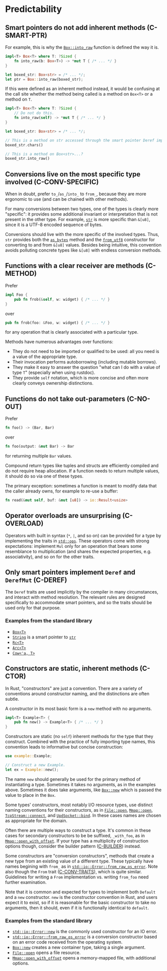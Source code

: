 # Predictability


<a id="c-smart-ptr"></a>
## Smart pointers do not add inherent methods (C-SMART-PTR)

For example, this is why the [`Box::into_raw`] function is defined the way it
is.

[`Box::into_raw`]: https://doc.rust-lang.org/std/boxed/struct.Box.html#method.into_raw

```rust
impl<T> Box<T> where T: ?Sized {
    fn into_raw(b: Box<T>) -> *mut T { /* ... */ }
}

let boxed_str: Box<str> = /* ... */;
let ptr = Box::into_raw(boxed_str);
```

If this were defined as an inherent method instead, it would be confusing at the
call site whether the method being called is a method on `Box<T>` or a method on
`T`.

```rust
impl<T> Box<T> where T: ?Sized {
    // Do not do this.
    fn into_raw(self) -> *mut T { /* ... */ }
}

let boxed_str: Box<str> = /* ... */;

// This is a method on str accessed through the smart pointer Deref impl.
boxed_str.chars()

// This is a method on Box<str>...?
boxed_str.into_raw()
```


<a id="c-conv-specific"></a>
## Conversions live on the most specific type involved (C-CONV-SPECIFIC)

When in doubt, prefer `to_`/`as_`/`into_` to `from_`, because they are more
ergonomic to use (and can be chained with other methods).

For many conversions between two types, one of the types is clearly more
"specific": it provides some additional invariant or interpretation that is not
present in the other type. For example, [`str`] is more specific than `&[u8]`,
since it is a UTF-8 encoded sequence of bytes.

[`str`]: https://doc.rust-lang.org/std/primitive.str.html

Conversions should live with the more specific of the involved types. Thus,
`str` provides both the [`as_bytes`] method and the [`from_utf8`] constructor
for converting to and from `&[u8]` values. Besides being intuitive, this
convention avoids polluting concrete types like `&[u8]` with endless conversion
methods.

[`as_bytes`]: https://doc.rust-lang.org/std/primitive.str.html#method.as_bytes
[`from_utf8`]: https://doc.rust-lang.org/std/str/fn.from_utf8.html


<a id="c-method"></a>
## Functions with a clear receiver are methods (C-METHOD)

Prefer

```rust
impl Foo {
    pub fn frob(&self, w: widget) { /* ... */ }
}
```

over

```rust
pub fn frob(foo: &Foo, w: widget) { /* ... */ }
```

for any operation that is clearly associated with a particular type.

Methods have numerous advantages over functions:

* They do not need to be imported or qualified to be used: all you need is a
  value of the appropriate type.
* Their invocation performs autoborrowing (including mutable borrows).
* They make it easy to answer the question "what can I do with a value of type
  `T`" (especially when using rustdoc).
* They provide `self` notation, which is more concise and often more clearly
  conveys ownership distinctions.


<a id="c-no-out"></a>
## Functions do not take out-parameters (C-NO-OUT)

Prefer

```rust
fn foo() -> (Bar, Bar)
```

over

```rust
fn foo(output: &mut Bar) -> Bar
```

for returning multiple `Bar` values.

Compound return types like tuples and structs are efficiently compiled and do
not require heap allocation. If a function needs to return multiple values, it
should do so via one of these types.

The primary exception: sometimes a function is meant to modify data that the
caller already owns, for example to re-use a buffer:

```rust
fn read(&mut self, buf: &mut [u8]) -> io::Result<usize>
```


<a id="c-overload"></a>
## Operator overloads are unsurprising (C-OVERLOAD)

Operators with built in syntax (`*`, `|`, and so on) can be provided for a type
by implementing the traits in [`std::ops`]. These operators come with strong
expectations: implement `Mul` only for an operation that bears some resemblance
to multiplication (and shares the expected properties, e.g. associativity), and
so on for the other traits.

[`std::ops`]: https://doc.rust-lang.org/std/ops/index.html#traits


<a id="c-deref"></a>
## Only smart pointers implement `Deref` and `DerefMut` (C-DEREF)

The `Deref` traits are used implicitly by the compiler in many circumstances,
and interact with method resolution. The relevant rules are designed
specifically to accommodate smart pointers, and so the traits should be used
only for that purpose.

### Examples from the standard library

- [`Box<T>`](https://doc.rust-lang.org/std/boxed/struct.Box.html)
- [`String`](https://doc.rust-lang.org/std/string/struct.String.html) is a smart
  pointer to [`str`](https://doc.rust-lang.org/std/primitive.str.html)
- [`Rc<T>`](https://doc.rust-lang.org/std/rc/struct.Rc.html)
- [`Arc<T>`](https://doc.rust-lang.org/std/sync/struct.Arc.html)
- [`Cow<'a, T>`](https://doc.rust-lang.org/std/borrow/enum.Cow.html)


<a id="c-ctor"></a>
## Constructors are static, inherent methods (C-CTOR)

In Rust, "constructors" are just a convention. There are a variety of
conventions around constructor naming, and the distinctions are often
subtle.

A constructor in its most basic form is a `new` method with no arguments.

```rust
impl<T> Example<T> {
    pub fn new() -> Example<T> { /* ... */ }
}
```

Constructors are static (no `self`) inherent methods for the type that they
construct. Combined with the practice of fully importing type names, this
convention leads to informative but concise construction:

```rust
use example::Example;

// Construct a new Example.
let ex = Example::new();
```

The name `new` should generally be used for the primary method of instantiating
a type. Sometimes it takes no arguments, as in the examples above. Sometimes it
does take arguments, like [`Box::new`] which is passed the value to place in the
`Box`.

Some types' constructors, most notably I/O resource types, use
distinct naming conventions for their constructors, as in
[`File::open`], [`Mmap::open`], [`TcpStream::connect`], and
[`UpdSocket::bind`]. In these cases names are chosen as appropriate
for the domain.

Often there are multiple ways to construct a type. It's common in
these cases for secondary constructors to be be suffixed, `_with_foo`,
as in [`Mmap::open_with_offset`]. If your type has a multiplicity of
construction options though, consider the builder
pattern ([C-BUILDER]) instead.

Some constructors are "conversion constructors", methods that create a
new type from an existing value of a different type. These typically
have names begining with `from_` as in
[`std::io::Error::from_raw_os_error`]. Note also though the `From`
trait ([C-CONV-TRAITS]), which is quite similar. Guidelines for
writing a `From` implementation vs. writing `from_foo` need further
examination.

Note that it is common and expected for types to implement both
`Default` and a `new` constructor. `new` is the constructor
convention in Rust, and users expect it to exist, so if it is
reasonable for the basic constructor to take no arguments, then it
should, even if it is functionally identical to `default`.

[C-BUILDER]: type-safety.html#c-builder
[C-CONV-TRAITS]: interoperability.html#c-conv-traits

### Examples from the standard library

- [`std::io::Error::new`] is the commonly used constructor for an IO error.
- [`std::io::Error::from_raw_os_error`] is a conversion constructor
  based on an error code received from the operating system.
- [`Box::new`] creates a new container type, taking a single argument.
- [`File::open`] opens a file resource.
- [`Mmap::open_with_offset`] opens a memory-mapped file, with additional options.

[`File::open`]: https://doc.rust-lang.org/stable/std/fs/struct.File.html#method.open
[`Mmap::open`]: https://docs.rs/memmap/0.5.2/memmap/struct.Mmap.html#method.open
[`Mmap::open_with_offset`]: https://docs.rs/memmap/0.5.2/memmap/struct.Mmap.html#method.open_with_offset
[`TcpStream::connect`]: https://doc.rust-lang.org/stable/std/net/struct.TcpStream.html#method.connect
[`UpdSocket::bind`]: https://doc.rust-lang.org/stable/std/net/struct.UdpSocket.html#method.bind
[`std::io::Error::new`]: https://doc.rust-lang.org/std/io/struct.Error.html#method.new
[`std::io::Error::from_raw_os_error`]: https://doc.rust-lang.org/std/io/struct.Error.html#method.from_raw_os_error
[`Box::new`]: https://doc.rust-lang.org/stable/std/boxed/struct.Box.html#method.new

